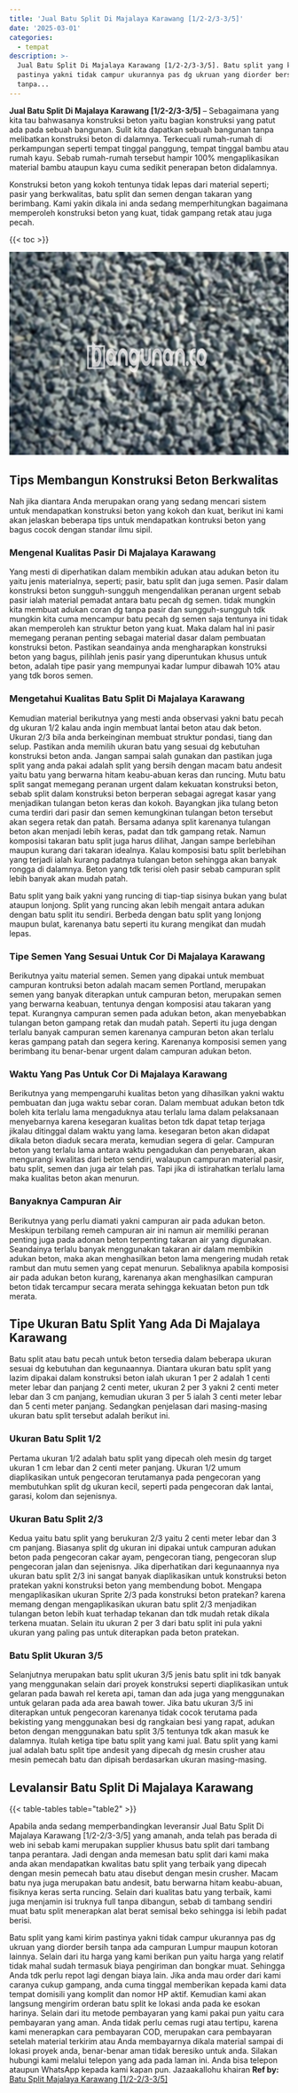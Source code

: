 ```yaml
---
title: 'Jual Batu Split Di Majalaya Karawang [1/2-2/3-3/5]'
date: '2025-03-01'
categories:
  - tempat
description: >-
  Jual Batu Split Di Majalaya Karawang [1/2-2/3-3/5]. Batu split yang kami kirim
  pastinya yakni tidak campur ukurannya pas dg ukruan yang diorder bersih
  tanpa...
---
```


**Jual Batu Split Di Majalaya Karawang \[1/2-2/3-3/5\]** – Sebagaimana yang kita tau bahwasanya konstruksi beton yaitu bagian konstruksi yang patut ada pada sebuah bangunan. Sulit kita dapatkan sebuah bangunan tanpa melibatkan konstruksi beton di dalamnya. Terkecuali rumah-rumah di perkampungan seperti tempat tinggal panggung, tempat tinggal bambu atau rumah kayu. Sebab rumah-rumah tersebut hampir 100% mengaplikasikan material bambu ataupun kayu cuma sedikit penerapan beton didalamnya.

Konstruksi beton yang kokoh tentunya tidak lepas dari material seperti; pasir yang berkwalitas, batu split dan semen dengan takaran yang berimbang. Kami yakin dikala ini anda sedang memperhitungkan bagaimana memperoleh konstruksi beton yang kuat, tidak gampang retak atau juga pecah.

{{< toc >}}

![Jual Batu Split Di Majalaya Karawang [1/2-2/3-3/5]](/images/jual-batu-split-30.png)

## Tips Membangun Konstruksi Beton Berkwalitas

Nah jika diantara Anda merupakan orang yang sedang mencari sistem untuk mendapatkan konstruksi beton yang kokoh dan kuat, berikut ini kami akan jelaskan beberapa tips untuk mendapatkan kontruksi beton yang bagus cocok dengan standar ilmu sipil.

### Mengenal Kualitas Pasir Di Majalaya Karawang

Yang mesti di diperhatikan dalam membikin adukan atau adukan beton itu yaitu jenis materialnya, seperti; pasir, batu split dan juga semen. Pasir dalam konstruksi beton sungguh-sungguh mengendalikan peranan urgent sebab pasir ialah material pemadat antara batu pecah dg semen. tidak mungkin kita membuat adukan coran dg tanpa pasir dan sungguh-sungguh tdk mungkin kita cuma mencampur batu pecah dg semen saja tentunya ini tidak akan memperoleh kan struktur beton yang kuat. Maka dalam hal ini pasir memegang peranan penting sebagai material dasar dalam pembuatan konstruksi beton. Pastikan seandainya anda mengharapkan konstruksi beton yang bagus, pilihlah jenis pasir yang diperuntukan khusus untuk beton, adalah tipe pasir yang mempunyai kadar lumpur dibawah 10% atau yang tdk boros semen.

### Mengetahui Kualitas Batu Split Di Majalaya Karawang

Kemudian material berikutnya yang mesti anda observasi yakni batu pecah dg ukuran 1/2 kalau anda ingin membuat lantai beton atau dak beton. Ukuran 2/3 bila anda berkeinginan membuat struktur pondasi, tiang dan selup. Pastikan anda memilih ukuran batu yang sesuai dg kebutuhan konstruksi beton anda. Jangan sampai salah gunakan dan pastikan juga split yang anda pakai adalah split yang bersih dengan macam batu andesit yaitu batu yang berwarna hitam keabu-abuan keras dan runcing. Mutu batu split sangat memegang peranan urgent dalam kekuatan konstruksi beton, sebab split dalam konstruksi beton berperan sebagai agregat kasar yang menjadikan tulangan beton keras dan kokoh. Bayangkan jika tulang beton cuma terdiri dari pasir dan semen kemungkinan tulangan beton tersebut akan segera retak dan patah. Bersama adanya split karenanya tulangan beton akan menjadi lebih keras, padat dan tdk gampang retak. Namun komposisi takaran batu split juga harus dilihat, Jangan sampe berlebihan maupun kurang dari takaran idealnya. Kalau komposisi batu split berlebihan yang terjadi ialah kurang padatnya tulangan beton sehingga akan banyak rongga di dalamnya. Beton yang tdk terisi oleh pasir sebab campuran split lebih banyak akan mudah patah.

Batu split yang baik yakni yang runcing di tiap-tiap sisinya bukan yang bulat ataupun lonjong. Split yang runcing akan lebih mengait antara adukan dengan batu split itu sendiri. Berbeda dengan batu split yang lonjong maupun bulat, karenanya batu seperti itu kurang mengikat dan mudah lepas.

### Tipe Semen Yang Sesuai Untuk Cor Di Majalaya Karawang

Berikutnya yaitu material semen. Semen yang dipakai untuk membuat campuran kontruksi beton adalah macam semen Portland, merupakan semen yang banyak diterapkan untuk campuran beton, merupakan semen yang berwarna keabuan, tentunya dengan komposisi atau takaran yang tepat. Kurangnya campuran semen pada adukan beton, akan menyebabkan tulangan beton gampang retak dan mudah patah. Seperti itu juga dengan terlalu banyak campuran semen karenanya campuran beton akan terlalu keras gampang patah dan segera kering. Karenanya komposisi semen yang berimbang itu benar-benar urgent dalam campuran adukan beton.

### Waktu Yang Pas Untuk Cor Di Majalaya Karawang

Berikutnya yang mempengaruhi kualitas beton yang dihasilkan yakni waktu pembuatan dan juga waktu sebar coran. Dalam membuat adukan beton tdk boleh kita terlalu lama mengaduknya atau terlalu lama dalam pelaksanaan menyebarnya karena kesegaran kualitas beton tdk dapat tetap terjaga jikalau ditinggal dalam waktu yang lama. kesegaran beton akan didapat dikala beton diaduk secara merata, kemudian segera di gelar. Campuran beton yang terlalu lama antara waktu pengadukan dan penyebaran, akan mengurangi kwalitas dari beton sendiri, walaupun campuran material pasir, batu split, semen dan juga air telah pas. Tapi jika di istirahatkan terlalu lama maka kualitas beton akan menurun.

### Banyaknya Campuran Air

Berikutnya yang perlu diamati yakni campuran air pada adukan beton. Meskipun terbilang remeh campuran air ini namun air memiliki peranan penting juga pada adonan beton terpenting takaran air yang digunakan. Seandainya terlalu banyak menggunakan takaran air dalam membikin adukan beton, maka akan menghasilkan beton lama mengering mudah retak rambut dan mutu semen yang cepat menurun. Sebaliknya apabila komposisi air pada adukan beton kurang, karenanya akan menghasilkan campuran beton tidak tercampur secara merata sehingga kekuatan beton pun tdk merata.

## Tipe Ukuran Batu Split Yang Ada Di Majalaya Karawang

Batu split atau batu pecah untuk beton tersedia dalam beberapa ukuran sesuai dg kebutuhan dan kegunaannya. Diantara ukuran batu split yang lazim dipakai dalam konstruksi beton ialah ukuran 1 per 2 adalah 1 centi meter lebar dan panjang 2 centi meter, ukuran 2 per 3 yakni 2 centi meter lebar dan 3 cm panjang, kemudian ukuran 3 per 5 ialah 3 centi meter lebar dan 5 centi meter panjang. Sedangkan penjelasan dari masing-masing ukuran batu split tersebut adalah berikut ini.

### Ukuran Batu Split 1/2

Pertama ukuran 1/2 adalah batu split yang dipecah oleh mesin dg target ukuran 1 cm lebar dan 2 centi meter panjang. Ukuran 1/2 umum diaplikasikan untuk pengecoran terutamanya pada pengecoran yang membutuhkan split dg ukuran kecil, seperti pada pengecoran dak lantai, garasi, kolom dan sejenisnya.

### Ukuran Batu Split 2/3

Kedua yaitu batu split yang berukuran 2/3 yaitu 2 centi meter lebar dan 3 cm panjang. Biasanya split dg ukuran ini dipakai untuk campuran adukan beton pada pengecoran cakar ayam, pengecoran tiang, pengecoran slup pengecoran jalan dan sejenisnya. Jika diperhatikan dari kegunaannya nya ukuran batu split 2/3 ini sangat banyak diaplikasikan untuk konstruksi beton pratekan yakni konstruksi beton yang membendung bobot. Mengapa mengaplikasikan ukuran Sprite 2/3 pada konstruksi beton pratekan? karena memang dengan mengaplikasikan ukuran batu split 2/3 menjadikan tulangan beton lebih kuat terhadap tekanan dan tdk mudah retak dikala terkena muatan. Selain itu ukuran 2 per 3 dari batu split ini pula yakni ukuran yang paling pas untuk diterapkan pada beton pratekan.

### Batu Split Ukuran 3/5

Selanjutnya merupakan batu split ukuran 3/5 jenis batu split ini tdk banyak yang menggunakan selain dari proyek konstruksi seperti diaplikasikan untuk gelaran pada bawah rel kereta api, taman dan ada juga yang menggunakan untuk gelaran pada ada area bawah tower. Jika batu ukuran 3/5 ini diterapkan untuk pengecoran karenanya tidak cocok terutama pada bekisting yang menggunakan besi dg rangkaian besi yang rapat, adukan beton dengan menggunakan batu split 3/5 tentunya tdk akan masuk ke dalamnya. Itulah ketiga tipe batu split yang kami jual. Batu split yang kami jual adalah batu split tipe andesit yang dipecah dg mesin crusher atau mesin pemecah batu dan dipisah berdasarkan ukuran masing-masing.

## Levalansir Batu Split Di Majalaya Karawang

{{< table-tables table="table2" >}}

Apabila anda sedang memperbandingkan leveransir Jual Batu Split Di Majalaya Karawang \[1/2-2/3-3/5\] yang amanah, anda telah pas berada di web ini sebab kami merupakan supplier khusus batu split dari tambang tanpa perantara. Jadi dengan anda memesan batu split dari kami maka anda akan mendapatkan kwalitas batu split yang terbaik yang dipecah dengan mesin pemecah batu atau disebut dengan mesin crusher. Macam batu nya juga merupakan batu andesit, batu berwarna hitam keabu-abuan, fisiknya keras serta runcing. Selain dari kualitas batu yang terbaik, kami juga menjamin isi truknya full tanpa dibangun, sebab di tambang sendiri muat batu split menerapkan alat berat semisal beko sehingga isi lebih padat berisi.

Batu split yang kami kirim pastinya yakni tidak campur ukurannya pas dg ukruan yang diorder bersih tanpa ada campuran Lumpur maupun kotoran lainnya. Selain dari itu harga yang kami berikan pun yaitu harga yang relatif tidak mahal sudah termasuk biaya pengiriman dan bongkar muat. Sehingga Anda tdk perlu repot lagi dengan biaya lain. Jika anda mau order dari kami caranya cukup gampang, anda cuma tinggal memberikan kepada kami data tempat domisili yang komplit dan nomor HP aktif. Kemudian kami akan langsung mengirim orderan batu split ke lokasi anda pada ke esokan harinya. Selain dari itu metode pembayaran yang kami pakai pun yaitu cara pembayaran yang aman. Anda tidak perlu cemas rugi atau tertipu, karena kami menerapkan cara pembayaran COD, merupakan cara pembayaran setelah material terkirim atau Anda membayarnya dikala material sampai di lokasi proyek anda, benar-benar aman tidak beresiko untuk anda. Silakan hubungi kami melalui telepon yang ada pada laman ini. Anda bisa telepon ataupun WhatsApp kepada kami kapan pun. Jazaakallohu khairan
**Ref by:** [Batu Split Majalaya Karawang [1/2-2/3-3/5]](https://id.wikipedia.org/wiki/Batu)
